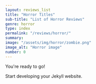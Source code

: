 ```yaml
---
layout: reviews_list
title: "Horror Titles"
sub-title: "List of Horror Reviews"
genre: horror
type: index
permalink: "/reviews/horror/"
summary: 
image: "/assets/img/horror/zombie.png"
image_alt: "Horror image"
number: 0
---
```


You're ready to go!

Start developing your Jekyll website.
